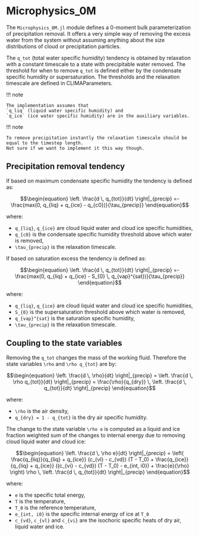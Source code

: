 # Microphysics_0M

The `Microphysics_0M.jl` module defines a 0-moment bulk parameterization of
  precipitation removal.
It offers a very simple way of removing the excess water from the system without
  assuming anything about the size distributions of cloud
  or precipitation particles.

The `q_tot` (total water specific humidity) tendency
  is obtained by relaxation with a constant timescale
  to a state with precipitable water removed.
The threshold for when to remove `q_tot` is defined either by the
  condensate specific humidity or supersaturation.
The thresholds and the relaxation timescale are defined in
  CLIMAParameters.

!!! note

    The implementation assumes that
    `q_liq` (liquid water specific humidity) and
    `q_ice` (ice water specific humidity) are in the auxiliary variables.

!!! note

    To remove precipitation instantly the relaxation timescale should be
    equal to the timestep length.
    Not sure if we want to implement it this way though.

## Precipitation removal tendency

If based on maximum condensate specific humidity the tendency is defined as:
``` math
\begin{equation}
  \left. \frac{d \, q_{tot}}{dt} \right|_{precip} =-
    \frac{max(0, q_{liq} + q_{ice} - q_{c0})}{\tau_{precip}}
\end{equation}
```
where:
  - `q_{liq}`, `q_{ice}` are cloud liquid water and cloud ice specific humidities,
  - `q_{c0}` is the condensate specific humidity threshold above which water is removed,
  - `\tau_{precip}` is the relaxation timescale.

If based on saturation excess the tendency is defined as:
```math
\begin{equation}
  \left. \frac{d \, q_{tot}}{dt} \right|_{precip} =-
    \frac{max(0, q_{liq} + q_{ice} - S_{0} \, q_{vap}^{sat})}{\tau_{precip}}
\end{equation}
```
where:
  - `q_{liq}`, `q_{ice}` are cloud liquid water and cloud ice specific humidities,
  - `S_{0}` is the supersaturation threshold above which water is removed,
  - `q_{vap}^{sat}` is the saturation specific humidity,
  - `\tau_{precip}` is the relaxation timescale.

## Coupling to the state variables

Removing the `q_tot` changes the mass of the working fluid.
Therefore the state variables `\rho` and `\rho q_{tot}` are by:

```math
\begin{equation}
\left. \frac{d \, \rho}{dt} \right|_{precip} =
  \left. \frac{d \, \rho q_{tot}}{dt} \right|_{precip} =
  \frac{\rho}{q_{dry}} \, \left. \frac{d \, q_{tot}}{dt} \right|_{precip}
\end{equation}
```
where:
  - `\rho` is the air density,
  - `q_{dry} = 1 - q_{tot}` is the dry air specific humidity.

The change to the state variable `\rho e` is computed as a
liquid and ice fraction weighted sum of the
changes to internal energy due to removing cloud liquid water and cloud ice:

```math
\begin{equation}
\left. \frac{d \, \rho e}{dt} \right|_{precip} =
  \left(
    \frac{q_{liq}}{q_{liq} + q_{ice}} (c_{vl} - c_{vd}) (T - T_0) +
    \frac{q_{ice}}{q_{liq} + q_{ice}} ((c_{vi} - c_{vd}) (T - T_0) - e_{int, i0}) +
                \frac{e}{\rho}
  \right) \rho \, \left. \frac{d \, q_{tot}}{dt} \right|_{precip}
\end{equation}
```
where:
 - `e` is the specific total energy,
 - `T` is the temperature,
 - `T_0` is the reference temperature,
 - `e_{int, i0}` is the specific internal energy of ice at `T_0`
 - `c_{vd}`, `c_{vl}` and `c_{vi}` are the isochoric specific heats of dry air,
    liquid water and ice.
